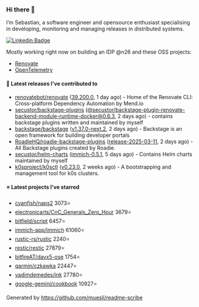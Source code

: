 ### Hi there 👋

I’m Sebastian, a software engineer and opensource enthusiast specialising in developing, monitoring and managing releases in distributed systems.    

[![Linkedin Badge](https://img.shields.io/badge/-LinkedIn-blue?style=flat&logo=Linkedin&logoColor=white&link=https://www.linkedin.com/in/sebastian-poxhofer/)](https://www.linkedin.com/in/sebastian-poxhofer/)

Mostly working right now on building an IDP @n26 and these OSS projects:
- [Renovate](https://github.com/renovatebot/renovate)
- [OpenTelemetry](https://github.com/open-telemetry)



#### 🚀 Latest releases I've contributed to

- [renovatebot/renovate](https://github.com/renovatebot/renovate) ([39.200.0](https://github.com/renovatebot/renovate/releases/tag/39.200.0), 1 day ago) - Home of the Renovate CLI: Cross-platform Dependency Automation by Mend.io
- [secustor/backstage-plugins](https://github.com/secustor/backstage-plugins) ([@secustor/backstage-plugin-renovate-backend-module-runtime-docker@0.6.3](https://github.com/secustor/backstage-plugins/releases/tag/%40secustor/backstage-plugin-renovate-backend-module-runtime-docker%400.6.3), 2 days ago) - contains backstage plugins written and maintained by myself
- [backstage/backstage](https://github.com/backstage/backstage) ([v1.37.0-next.2](https://github.com/backstage/backstage/releases/tag/v1.37.0-next.2), 2 days ago) - Backstage is an open framework for building developer portals
- [RoadieHQ/roadie-backstage-plugins](https://github.com/RoadieHQ/roadie-backstage-plugins) ([release-2025-03-11](https://github.com/RoadieHQ/roadie-backstage-plugins/releases/tag/release-2025-03-11), 2 days ago) - All Backstage plugins created by Roadie.
- [secustor/helm-charts](https://github.com/secustor/helm-charts) ([immich-0.5.1](https://github.com/secustor/helm-charts/releases/tag/immich-0.5.1), 5 days ago) - Contains Helm charts maintained by myself
- [k0sproject/k0sctl](https://github.com/k0sproject/k0sctl) ([v0.23.0](https://github.com/k0sproject/k0sctl/releases/tag/v0.23.0), 2 weeks ago) - A bootstrapping and management tool for k0s clusters.

#### ⭐ Latest projects I've starred

- [cyanfish/naps2](https://github.com/cyanfish/naps2) 3073⭐
- [electronicarts/CnC_Generals_Zero_Hour](https://github.com/electronicarts/CnC_Generals_Zero_Hour) 3679⭐
- [bitfield/script](https://github.com/bitfield/script) 6457⭐
- [immich-app/immich](https://github.com/immich-app/immich) 61060⭐
- [rustic-rs/rustic](https://github.com/rustic-rs/rustic) 2240⭐
- [restic/restic](https://github.com/restic/restic) 27879⭐
- [bitfireAT/davx5-ose](https://github.com/bitfireAT/davx5-ose) 1754⭐
- [qarmin/czkawka](https://github.com/qarmin/czkawka) 22447⭐
- [vadimdemedes/ink](https://github.com/vadimdemedes/ink) 27780⭐
- [google-gemini/cookbook](https://github.com/google-gemini/cookbook) 10927⭐



Generated by https://github.com/muesli/readme-scribe
